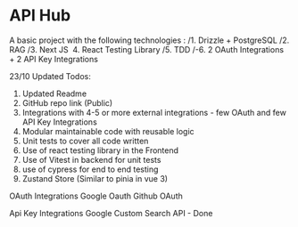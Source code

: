 # **API Hub**
A basic project with the following technologies :
/1. ⁠Drizzle + PostgreSQL
/2. ⁠RAG
/3. Next JS  ⁠
4. React Testing Library
/5. ⁠⁠TDD
/-6. 2 ⁠OAuth Integrations + 2 API Key Integrations

23/10 Updated Todos:
1. Updated Readme
2. GitHub repo link (Public)
3. ⁠Integrations with 4-5 or more external integrations - few OAuth and few API Key Integrations 
4. Modular maintainable code with reusable logic 
5. ⁠Unit tests to cover all code written 
6. ⁠Use of react testing library in the Frontend 
7. ⁠Use of Vitest in backend for unit tests 
8. use of cypress for end to end testing
9. Zustand Store (Similar to pinia in vue 3)


OAuth Integrations
Google Oauth
Github OAuth

Api Key Integrations
Google Custom Search API - Done


